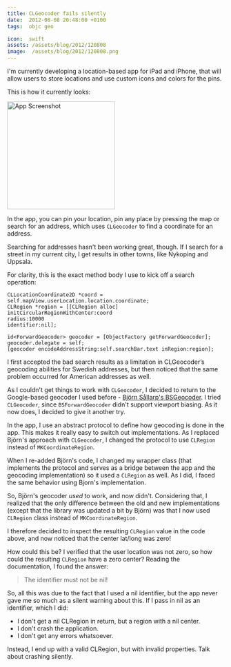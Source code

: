 ```yaml
---
title: CLGeocoder fails silently
date:  2012-08-08 20:48:00 +0100
tags:  objc geo

icon:  swift
assets: /assets/blog/2012/120808
image:  /assets/blog/2012/120808.png
---
```


I'm currently developing a location-based app for iPad and iPhone, that will allow
users to store locations and use custom icons and colors for the pins.

This is how it currently looks:

<img src="{{page.image}}" width="250" alt="App Screenshot" />

In the app, you can pin your location, pin any place by pressing the map or search
for an address, which uses `CLGeocoder` to find a coordinate for an address.

Searching for addresses hasn't been working great, though. If I search for a street 
in my current city, I get results in other towns, like Nykoping and Uppsala.

For clarity, this is the exact method body I use to kick off a search operation:

```objc
CLLocationCoordinate2D *coord = self.mapView.userLocation.location.coordinate;
CLRegion *region = [[CLRegion alloc] initCircularRegionWithCenter:coord
radius:10000
identifier:nil];

id<ForwardGeocoder> geocoder = [ObjectFactory getForwardGeocoder];
geocoder.delegate = self;
[geocoder encodeAddressString:self.searchBar.text inRegion:region];
```

I first accepted the bad search results as a limitation in CLGeocoder’s geocoding
abilities for Swedish addresses, but then noticed that the same problem occurred 
for American addresses as well.

As I couldn't get things to work with `CLGeocoder`, I decided to return to the
Google-based geocoder I used before - [Björn Sållarp's BSGeocoder](https://github.com/bjornsallarp/BSForwardGeocoder). I tried `CLGeocoder`, since `BSForwardGeocoder` 
didn't support viewport biasing. As it now does, I decided to give it another try.

In the app, I use an abstract protocol to define how geocoding is done in the app.
This makes it really easy to switch out implementations. As I replaced Björn's 
approach with `CLGeocoder`, I changed the protocol to use `CLRegion` instead of `MKCoordinateRegion`.

When I re-added Björn's code, I changed my wrapper class (that implements the
protocol and serves as a bridge between the app and the geocoding implementation)
so it used a `CLRegion` as well. As I did, I faced the same behavior using Bjorn's 
implementation.

So, Björn's geocoder *used* to work, and now didn't. Considering that, I realized
that the only difference between the old and new implementations (except that the
library was updated a bit by Björn) was that I now used `CLRegion` class instead
of `MKCoordinateRegion`.

I therefore decided to inspect the resulting `CLRegion` value in the code above,
and now noticed that the center lat/long was zero!

How could this be? I verified that the user location was not zero, so how could
the resulting `CLRegion` have a zero center? Reading the documentation, I found 
the answer:

> The identifier must not be nil!

So, all this was due to the fact that I used a nil identifier, but the app never
gave me so much as a silent warning about this. If I pass in nil as an identifier,
which I did:

* I don't get a nil CLRegion in return, but a region with a nil center.
* I don't crash the application.
* I don't get any errors whatsoever.

Instead, I end up with a valid CLRegion, but with invalid properties. Talk about
crashing silently.